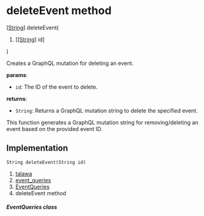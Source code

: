 
<div>

# deleteEvent method

</div>


[[String](https://api.flutter.dev/flutter/dart-core/String-class.html)]
deleteEvent(

1.  [[[String](https://api.flutter.dev/flutter/dart-core/String-class.md)]
    id]

)



Creates a GraphQL mutation for deleting an event.

**params**:

-   `id`: The ID of the event to delete.

**returns**:

-   `String`: Returns a GraphQL mutation string to delete the specified
    event.

This function generates a GraphQL mutation string for removing/deleting
an event based on the provided event ID.



## Implementation

``` language-dart
String deleteEvent(String id) 
```







1.  [talawa](../../index.md)
2.  [event_queries](../../utils_event_queries/)
3.  [EventQueries](../../utils_event_queries/EventQueries-class.md)
4.  deleteEvent method

##### EventQueries class







